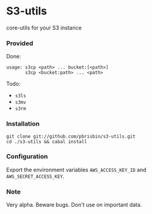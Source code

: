 # S3-utils

core-utils for your S3 instance

### Provided

Done:

~~~ 
usage: s3cp <path> ... bucket:[<path>]
       s3cp <bucket:path> ... <path>  
~~~

Todo:

* `s3ls`
* `s3mv`
* `s3rm`

### Installation

~~~ 
git clone git://github.com/pbrisbin/s3-utils.git
cd ./s3-utils && cabal install
~~~

### Configuration

Export the environment variables `AWS_ACCESS_KEY_ID` and 
`AWS_SECRET_ACCESS_KEY`.

### Note

Very alpha. Beware bugs. Don't use on important data.
